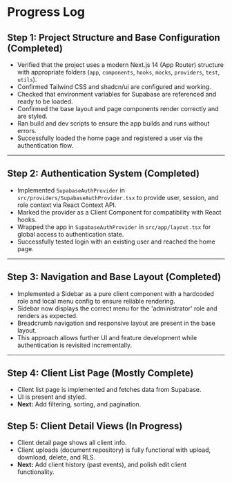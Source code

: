 # Progress Log

## Step 1: Project Structure and Base Configuration (Completed)
- Verified that the project uses a modern Next.js 14 (App Router) structure with appropriate folders (`app`, `components`, `hooks`, `mocks`, `providers`, `test`, `utils`).
- Confirmed Tailwind CSS and shadcn/ui are configured and working.
- Checked that environment variables for Supabase are referenced and ready to be loaded.
- Confirmed the base layout and page components render correctly and are styled.
- Ran build and dev scripts to ensure the app builds and runs without errors.
- Successfully loaded the home page and registered a user via the authentication flow.

---

## Step 2: Authentication System (Completed)
- Implemented `SupabaseAuthProvider` in `src/providers/SupabaseAuthProvider.tsx` to provide user, session, and role context via React Context API.
- Marked the provider as a Client Component for compatibility with React hooks.
- Wrapped the app in `SupabaseAuthProvider` in `src/app/layout.tsx` for global access to authentication state.
- Successfully tested login with an existing user and reached the home page.

---

## Step 3: Navigation and Base Layout (Completed)
- Implemented a Sidebar as a pure client component with a hardcoded role and local menu config to ensure reliable rendering.
- Sidebar now displays the correct menu for the 'administrator' role and renders as expected.
- Breadcrumb navigation and responsive layout are present in the base layout.
- This approach allows further UI and feature development while authentication is revisited incrementally.

---

## Step 4: Client List Page (Mostly Complete)
- Client list page is implemented and fetches data from Supabase.
- UI is present and styled.
- **Next:** Add filtering, sorting, and pagination.

## Step 5: Client Detail Views (In Progress)
- Client detail page shows all client info.
- Client uploads (document repository) is fully functional with upload, download, delete, and RLS.
- **Next:** Add client history (past events), and polish edit client functionality.
